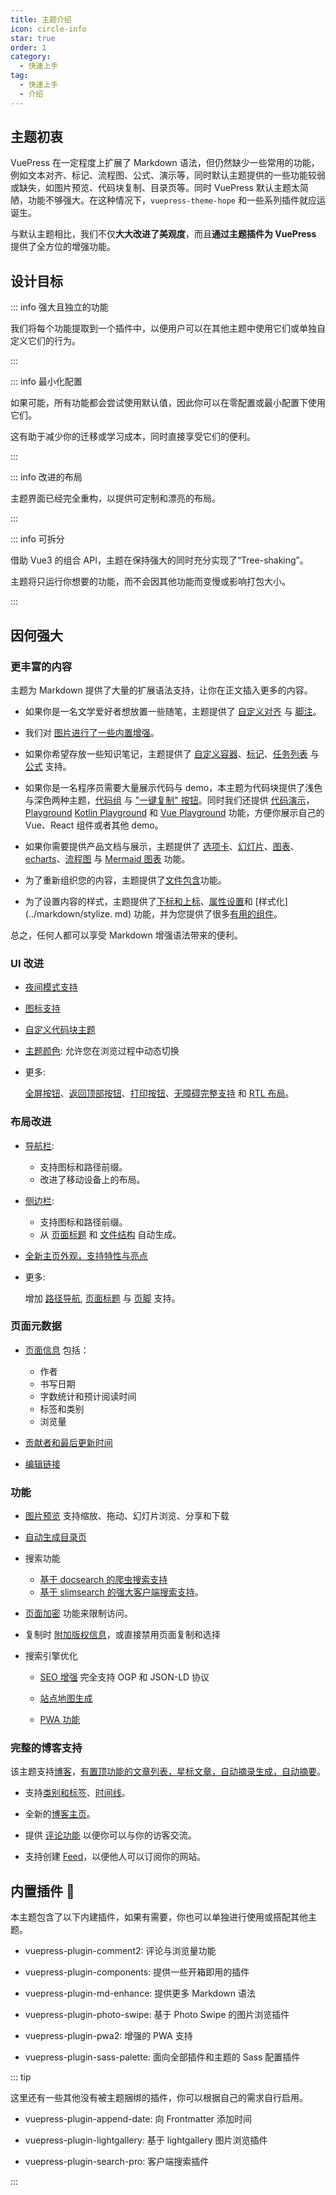 ```yaml
---
title: 主题介绍
icon: circle-info
star: true
order: 1
category:
  - 快速上手
tag:
  - 快速上手
  - 介绍
---
```


## 主题初衷

VuePress 在一定程度上扩展了 Markdown 语法，但仍然缺少一些常用的功能，例如文本对齐、标记、流程图、公式、演示等，同时默认主题提供的一些功能较弱或缺失，如图片预览、代码块复制、目录页等。同时 VuePress 默认主题太简陋，功能不够强大。在这种情况下，`vuepress-theme-hope` 和一些系列插件就应运诞生。

与默认主题相比，我们不仅**大大改进了美观度**，而且**通过主题插件为 VuePress** 提供了全方位的增强功能。

## 设计目标

::: info 强大且独立的功能

我们将每个功能提取到一个插件中，以便用户可以在其他主题中使用它们或单独自定义它们的行为。

:::

::: info 最小化配置

如果可能，所有功能都会尝试使用默认值，因此你可以在零配置或最小配置下使用它们。

这有助于减少你的迁移或学习成本，同时直接享受它们的便利。

:::

::: info 改进的布局

主题界面已经完全重构，以提供可定制和漂亮的布局。

:::

::: info 可拆分

借助 Vue3 的组合 API，主题在保持强大的同时充分实现了“Tree-shaking”。

主题将只运行你想要的功能，而不会因其他功能而变慢或影响打包大小。

:::

## 因何强大

### 更丰富的内容

主题为 Markdown 提供了大量的扩展语法支持，让你在正文插入更多的内容。

- 如果你是一名文学爱好者想放置一些随笔，主题提供了 [自定义对齐](../markdown/align.md) 与 [脚注](../markdown/footnote.md)。

- 我们对 [图片进行了一些内置增强](../markdown/image.md)。

- 如果你希望存放一些知识笔记，主题提供了 [自定义容器](../markdown/hint.md)、[标记](../markdown/mark.md)、[任务列表](../markdown/tasklist.md) 与 [公式](../markdown/tex.md) 支持。

- 如果你是一名程序员需要大量展示代码与 demo，本主题为代码块提供了浅色与深色两种主题，[代码组](../markdown/code-tabs.md) 与 ["一键复制" 按钮](../feature/copy-code.md)。同时我们还提供 [代码演示](../markdown/demo.md)，[Playground](../markdown/playground.md) [Kotlin Playground](../markdown/kotlin-playground.md) 和 [Vue Playground](../markdown/vue-playground.md) 功能，方便你展示自己的 Vue、React 组件或者其他 demo。

- 如果你需要提供产品文档与展示，主题提供了 [选项卡](../markdown/tabs.md)、[幻灯片](../markdown/revealjs.md)、[图表](../markdown/chartjs.md)、[echarts](../markdown/echarts.md)、[流程图](../markdown/flowchart.md) 与 [Mermaid 图表](../markdown/mermaid.md) 功能。

- 为了重新组织您的内容，主题提供了[文件包含](../markdown/include.md)功能。

- 为了设置内容的样式，主题提供了[下标和上标](../markdown/sup-sub.md)、[属性设置](../markdown/attrs.md)和 [样式化](../markdown/stylize. md) 功能，并为您提供了很多[有用的组件](../component/built-in.md)。

总之，任何人都可以享受 Markdown 增强语法带来的便利。

### UI 改进

- [夜间模式支持](../interface/darkmode.md)

- [图标支持](../interface/icon.md)

- [自定义代码块主题](../interface/code-theme.md)

- [主题颜色](../interface/theme-color.md): 允许您在浏览过程中动态切换

- 更多:

  [全屏按钮](../interface/others.md#全屏按钮)、[返回顶部按钮](../interface/others.md#返回顶部按钮)、[打印按钮](../interface/others.md#打印按钮)、[无障碍完整支持](../interface/accessibility.md) 和 [RTL 布局](../interface/others.md#rtl-布局)。

### 布局改进

- [导航栏](../layout/navbar.md):

  - 支持图标和路径前缀。
  - 改进了移动设备上的布局。

- [侧边栏](../layout/sidebar.md):

  - 支持图标和路径前缀。
  - 从 [页面标题](../layout/sidebar.md#通过标题自动生成) 和 [文件结构](../layout/sidebar.md#通过文件结构自动生成) 自动生成。

- [全新主页外观，支持特性与亮点](../layout/home.md)

- 更多:

  增加 [路径导航](../layout/breadcrumb.md), [页面标题](../layout/page#标题列表) 与 [页脚](../layout/footer.md) 支持。

### 页面元数据

- [页面信息](../feature/page-info.md) 包括：

  - 作者
  - 书写日期
  - 字数统计和预计阅读时间
  - 标签和类别
  - 浏览量

- [贡献者和最后更新时间](../feature/meta.md#基于-git-的信息)

- [编辑链接](../feature/meta.md#编辑此页链接)

### 功能

- [图片预览](../feature/photo-swipe.md) 支持缩放、拖动、幻灯片浏览、分享和下载

- [自动生成目录页](../feature/catalog.md)

- 搜索功能

  - [基于 docsearch 的爬虫搜索支持](../feature/search.md#使用-vuepressplugin-docsearch)
  - [基于 slimsearch 的强大客户端搜索支持](../feature/search.md#使用-vuepress-plugin-search-pro)。

- [页面加密](../feature/encrypt.md) 功能来限制访问。

- 复制时 [附加版权信息](../feature/copyright.md)，或直接禁用页面复制和选择

- 搜索引擎优化

  - [SEO 增强](../advanced/seo.md) 完全支持 OGP 和 JSON-LD 协议

  - [站点地图生成](../advanced/sitemap.md)

  - [PWA 功能](../advanced/pwa.md)

### 完整的博客支持

该主题支持[博客](../blog/intro.md)，[有置顶功能的文章列表，星标文章，自动摘录生成，自动摘要](../blog/article.md)。

- 支持[类别和标签](../blog/category-and-tags.md)、[时间线](../blog/timeline.md)。

- 全新的[博客主页](../blog/home.md)。

- 提供 [评论功能](../feature/comment.md) 以便你可以与你的访客交流。

- 支持创建 [Feed](../advanced/feed.md)，以便他人可以订阅你的网站。

## 内置插件 🧩

本主题包含了以下内建插件，如果有需要，你也可以单独进行使用或搭配其他主题。

- <ProjectLink name="comment2" path="/zh/">vuepress-plugin-comment2</ProjectLink>: 评论与浏览量功能

- <ProjectLink name="components" path="/zh/">vuepress-plugin-components</ProjectLink>: 提供一些开箱即用的插件

- <ProjectLink name="md-enhance" path="/zh/">vuepress-plugin-md-enhance</ProjectLink>: 提供更多 Markdown 语法

- <ProjectLink name="photo-swipe" path="/zh/">vuepress-plugin-photo-swipe</ProjectLink>: 基于 Photo Swipe 的图片浏览插件

- <ProjectLink name="pwa2" path="/zh/">vuepress-plugin-pwa2</ProjectLink>: 增强的 PWA 支持

- <ProjectLink name="sass-palette" path="/zh/">vuepress-plugin-sass-palette</ProjectLink>: 面向全部插件和主题的 Sass 配置插件

::: tip

这里还有一些其他没有被主题捆绑的插件，你可以根据自己的需求自行启用。

- <ProjectLink name="append-date" path="/zh/">vuepress-plugin-append-date</ProjectLink>: 向 Frontmatter 添加时间

- <ProjectLink name="lightgallery" path="/zh/">vuepress-plugin-lightgallery</ProjectLink>: 基于 lightgallery 图片浏览插件

- <ProjectLink name="search-pro" path="/zh/">vuepress-plugin-search-pro</ProjectLink>: 客户端搜索插件

:::

